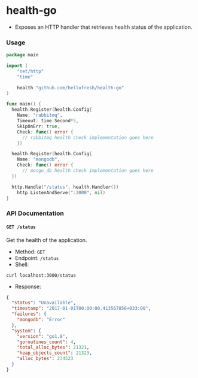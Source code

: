 # health-go

* Exposes an HTTP handler that retrieves health status of the application.

### Usage

```go
package main

import (
	"net/http"
	"time"

	health "github.com/hellofresh/health-go"
)

func main() {
  health.Register(health.Config{
    Name: "rabbitmq",
    Timeout: time.Second*5,
    SkipOnErr: true,
    Check: func() error {
      // rabbitmq health check implementation goes here
    })

  health.Register(health.Config{
    Name: "mongodb",
    Check: func() error {
      // mongo_db health check implementation goes here
  })

  http.Handle("/status", health.Handler())
	http.ListenAndServe(":3000", nil)
}
```

### API Documentation
#### `GET /status`
Get the health of the application.
- Method: `GET`
- Endpoint: `/status`
- Shell:
```
curl localhost:3000/status
```
- Response:
```json
{
  "status": "Unavailable",
  "timestamp": "2017-01-01T00:00:00.413567856+033:00",
  "failures": {
    "mongodb": "Error"
  },
  "system": {
    "version": "go1.8",
    "goroutines_count": 4,
    "total_alloc_bytes": 21321,
    "heap_objects_count": 21323,
    "alloc_bytes": 234523
  }
}
```
